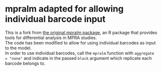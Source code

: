 # mpralm adapted for allowing individual barcode input

This is a fork from [the original mpralm package](https://github.com/hansenlab/mpra/tree/master), an R package that provides tools for differential analysis in MPRA studies.  
The code has been modified to allow for using individual barcodes as input to the model.  
In order to use individual barcodes, call the ``mpralm`` function with ``aggregate = "none"`` and indicate in the passed ``block`` argument which replicate each barcode belongs to. 

